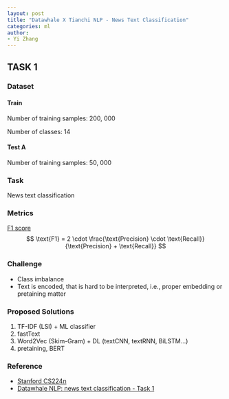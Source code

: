 ```yaml
---
layout: post
title: "Datawhale X Tianchi NLP - News Text Classification"
categories: ml
author:
- Yi Zhang
---
```


## TASK 1

### Dataset

#### Train

Number of training samples: 200, 000

Number of classes: 14



#### Test A

Number of training samples: 50, 000



### Task

News text classification



### Metrics

[F1 score](https://en.wikipedia.org/wiki/F1_score)
$$
\text{F1} = 2 \cdot \frac{\text{Precision} \cdot \text{Recall}}{\text{Precision} + \text{Recall}}
$$


### Challenge

* Class imbalance
* Text is encoded, that is hard to be interpreted, i.e., proper embedding or pretaining matter



### Proposed Solutions

1. TF-IDF (LSI) + ML classifier
2. fastText
3. Word2Vec (Skim-Gram) + DL (textCNN, textRNN, BiLSTM...)
4. pretaining, BERT



### Reference

* [Stanford CS224n](http://web.stanford.edu/class/cs224n/)
* [Datawhale NLP: news text classification - Task 1](https://tianchi.aliyun.com/notebook-ai/detail?spm=5176.12586969.1002.6.6406111aIKCSLV&postId=118252)
